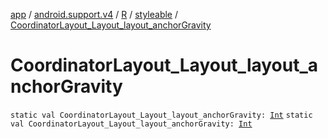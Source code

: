 [app](../../../index.md) / [android.support.v4](../../index.md) / [R](../index.md) / [styleable](index.md) / [CoordinatorLayout_Layout_layout_anchorGravity](./-coordinator-layout_-layout_layout_anchor-gravity.md)

# CoordinatorLayout_Layout_layout_anchorGravity

`static val CoordinatorLayout_Layout_layout_anchorGravity: `[`Int`](https://kotlinlang.org/api/latest/jvm/stdlib/kotlin/-int/index.html)
`static val CoordinatorLayout_Layout_layout_anchorGravity: `[`Int`](https://kotlinlang.org/api/latest/jvm/stdlib/kotlin/-int/index.html)